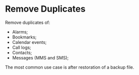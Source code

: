 # Remove Duplicates
Remove duplicates of: 
* Alarms;
* Bookmarks;
* Calendar events;
* Call logs;
* Contacts;
* Messages (MMS and SMS);

The most common use case is after restoration of a backup file.
